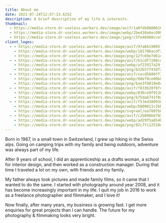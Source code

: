 ```yaml
---
title: About me
date: 2021-07-24T12:57:13.625Z
description: A brief description of my life & interests.
thumbnail:
  - https://media-store.dr-useless.workers.dev/image/avif/1a0fdb08806101380750ea7909bb047728f6f3b59aa4fd5ff41528673617eb2d
  - https://media-store.dr-useless.workers.dev/image/webp/2be430a6ec09805f2e16cc4653aeb930e1147c8e426ff55f65bb5c54bd001191
  - https://media-store.dr-useless.workers.dev/image/jpeg/c5fe48988cce541dfd29cc8e9925bfdd54e8391d395b3c18e09fa97a6c6d158c
client_logos:
  - - https://media-store.dr-useless.workers.dev/image/avif/97a6619095f45fee1d3abfc452b7d2eda6a4cbc1fbb8da73179bad2b3b660389
    - https://media-store.dr-useless.workers.dev/image/webp/181786acdf22e73b65d3eca734abb9105c37838f0b58cf14e9c7a007bb8c3d58
    - https://media-store.dr-useless.workers.dev/image/png/12fc69e7d61c3f3f84b1bdbb981840d51147fe7f7b12014ab64c854a67e6a0b4
  - - https://media-store.dr-useless.workers.dev/image/avif/b1cdf7288cdc289a516b539853319e845064a0f92e5457c69398a2a28d1fdafb
    - https://media-store.dr-useless.workers.dev/image/webp/af23917a29fc8457f326ac916ab877ef33333dd87f825bb8f871118b11a557d0
    - https://media-store.dr-useless.workers.dev/image/png/b22b57743df2be4e01cec99c7fa76b6e8061c983106849fee4b3a9deee81541e
  - - https://media-store.dr-useless.workers.dev/image/avif/cecd5686ff37997e24a343a8ca65c06ffd5b8a6888274320ce5215db03c39cd2
    - https://media-store.dr-useless.workers.dev/image/webp/68ef0ce00b815e7defea021c3d539b7b0c225ecd17e0e22727b1ad17b44102aa
    - https://media-store.dr-useless.workers.dev/image/png/bae3f8819e8c4f5a71bb2bd232fd56c9a5eafd4c1ae509d0e7c58be9b0cb927a
  - - https://media-store.dr-useless.workers.dev/image/avif/f833b28f8fd56a1932ce25ec317b246f1ac0f6cf13095722a86eccb16355116a
    - https://media-store.dr-useless.workers.dev/image/webp/836ce9f913663e3a7cdd36449277c58f0019ebd5b30ee61f49e075f84823fd08
    - https://media-store.dr-useless.workers.dev/image/png/b75da6741f0d898dece8f235aac6c8756d998018db90d30815e96b31fbc0a217
  - - https://media-store.dr-useless.workers.dev/image/avif/f53ed3809301026a2e7304debff40651aff35ec6ebfda9507764d9e36dc7a238
    - https://media-store.dr-useless.workers.dev/image/webp/b800011c2bbb0dc6f6a9e8911501333d9377d988c7672aa3381b74bdcdd85bf8
    - https://media-store.dr-useless.workers.dev/image/svg+xml/ea7007b660c2af53645ce77c0453c10acaa79dc10d24de65e101a79b112559c1
  - - https://media-store.dr-useless.workers.dev/image/avif/c2b096b678592a281b4b3d102cfba107886e2f71829cc878ca3e25d2d7c1b646
    - https://media-store.dr-useless.workers.dev/image/webp/ad29f5a654b4f33836180ec31bd1a187375c672cf3197bd9a49d58527a50d096
    - https://media-store.dr-useless.workers.dev/image/png/82c7fc12518efdf8ee9fcb8448ba7d755739464729056f9a580df52291bc88a3
---
```

Born in 1987, in a small town in Switzerland, I grew up hiking in the Swiss alps. Going on camping trips with my family and being outdoors, adventure was always part of my life.

After 9 years of school, I did an apprenticeship as a drafts woman, a school for interior design, and then worked as a construction manager. During that time I traveled a lot on my own, with friends and my family.

My father always took pictures and made family films, so it came that I wanted to do the same. I started with photography around year 2008, and it has become increasingly important in my life. I quit my job in 2016 to work as a freelance photographer and filmmaker, and I love it!

Now finally, after many years, my business is growing fast. I get more enquiries for great projects than I can handle. The future for my photography & filmmaking looks very bright.